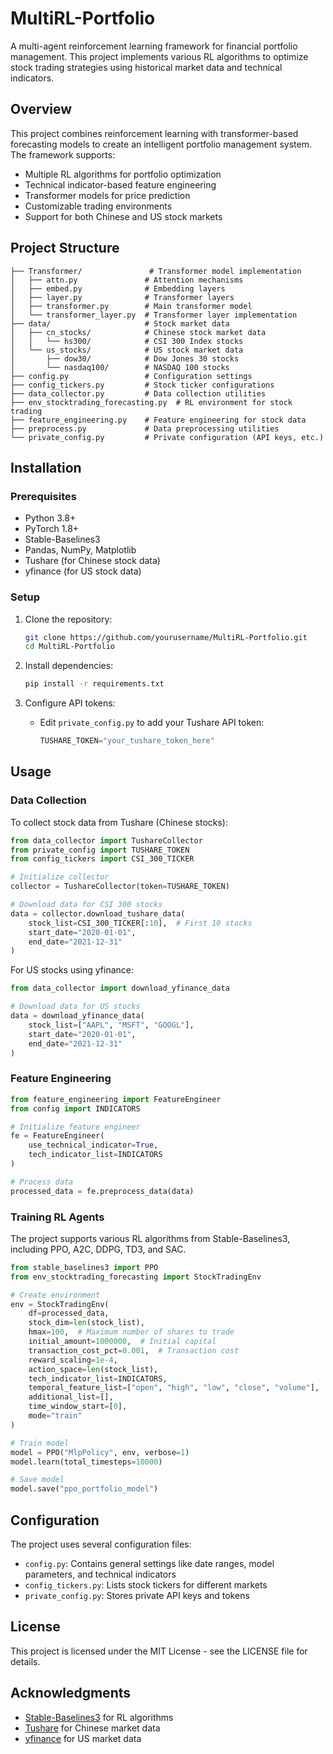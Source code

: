 # MultiRL-Portfolio

A multi-agent reinforcement learning framework for financial portfolio management. This project implements various RL algorithms to optimize stock trading strategies using historical market data and technical indicators.

## Overview

This project combines reinforcement learning with transformer-based forecasting models to create an intelligent portfolio management system. The framework supports:

- Multiple RL algorithms for portfolio optimization
- Technical indicator-based feature engineering
- Transformer models for price prediction
- Customizable trading environments
- Support for both Chinese and US stock markets

## Project Structure

```
├── Transformer/               # Transformer model implementation
│   ├── attn.py               # Attention mechanisms
│   ├── embed.py              # Embedding layers
│   ├── layer.py              # Transformer layers
│   ├── transformer.py        # Main transformer model
│   └── transformer_layer.py  # Transformer layer implementation
├── data/                     # Stock market data
│   ├── cn_stocks/            # Chinese stock market data
│   │   └── hs300/            # CSI 300 Index stocks
│   └── us_stocks/            # US stock market data
│       ├── dow30/            # Dow Jones 30 stocks
│       └── nasdaq100/        # NASDAQ 100 stocks
├── config.py                 # Configuration settings
├── config_tickers.py         # Stock ticker configurations
├── data_collector.py         # Data collection utilities
├── env_stocktrading_forecasting.py  # RL environment for stock trading
├── feature_engineering.py    # Feature engineering for stock data
├── preprocess.py             # Data preprocessing utilities
└── private_config.py         # Private configuration (API keys, etc.)
```

## Installation

### Prerequisites

- Python 3.8+
- PyTorch 1.8+
- Stable-Baselines3
- Pandas, NumPy, Matplotlib
- Tushare (for Chinese stock data)
- yfinance (for US stock data)

### Setup

1. Clone the repository:
   ```bash
   git clone https://github.com/yourusername/MultiRL-Portfolio.git
   cd MultiRL-Portfolio
   ```

2. Install dependencies:
   ```bash
   pip install -r requirements.txt
   ```

3. Configure API tokens:
   - Edit `private_config.py` to add your Tushare API token:
     ```python
     TUSHARE_TOKEN="your_tushare_token_here"
     ```

## Usage

### Data Collection

To collect stock data from Tushare (Chinese stocks):

```python
from data_collector import TushareCollector
from private_config import TUSHARE_TOKEN
from config_tickers import CSI_300_TICKER

# Initialize collector
collector = TushareCollector(token=TUSHARE_TOKEN)

# Download data for CSI 300 stocks
data = collector.download_tushare_data(
    stock_list=CSI_300_TICKER[:10],  # First 10 stocks
    start_date="2020-01-01",
    end_date="2021-12-31"
)
```

For US stocks using yfinance:

```python
from data_collector import download_yfinance_data

# Download data for US stocks
data = download_yfinance_data(
    stock_list=["AAPL", "MSFT", "GOOGL"],
    start_date="2020-01-01",
    end_date="2021-12-31"
)
```

### Feature Engineering

```python
from feature_engineering import FeatureEngineer
from config import INDICATORS

# Initialize feature engineer
fe = FeatureEngineer(
    use_technical_indicator=True,
    tech_indicator_list=INDICATORS
)

# Process data
processed_data = fe.preprocess_data(data)
```

### Training RL Agents

The project supports various RL algorithms from Stable-Baselines3, including PPO, A2C, DDPG, TD3, and SAC.

```python
from stable_baselines3 import PPO
from env_stocktrading_forecasting import StockTradingEnv

# Create environment
env = StockTradingEnv(
    df=processed_data,
    stock_dim=len(stock_list),
    hmax=100,  # Maximum number of shares to trade
    initial_amount=1000000,  # Initial capital
    transaction_cost_pct=0.001,  # Transaction cost
    reward_scaling=1e-4,
    action_space=len(stock_list),
    tech_indicator_list=INDICATORS,
    temporal_feature_list=["open", "high", "low", "close", "volume"],
    additional_list=[],
    time_window_start=[0],
    mode="train"
)

# Train model
model = PPO("MlpPolicy", env, verbose=1)
model.learn(total_timesteps=10000)

# Save model
model.save("ppo_portfolio_model")
```

## Configuration

The project uses several configuration files:

- `config.py`: Contains general settings like date ranges, model parameters, and technical indicators
- `config_tickers.py`: Lists stock tickers for different markets
- `private_config.py`: Stores private API keys and tokens

## License

This project is licensed under the MIT License - see the LICENSE file for details.

## Acknowledgments

- [Stable-Baselines3](https://github.com/DLR-RM/stable-baselines3) for RL algorithms
- [Tushare](https://tushare.pro/) for Chinese market data
- [yfinance](https://github.com/ranaroussi/yfinance) for US market data
